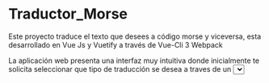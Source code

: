 # Traductor_Morse
Este proyecto traduce el texto que desees a código morse y viceversa, esta desarrollado en Vue Js y Vuetify a través de Vue-Cli 3 Webpack

La aplicación web presenta una interfaz muy intuitiva donde inicialmente te solicita seleccionar que tipo de traducción se desea a traves de un <select>. Posteriormente despues de la elección le apareceran 2 cuadros. Uno de entrada de texto y otro de salida. Este sistema cuenta con la traducción de código morse a texto  y viceversa.
